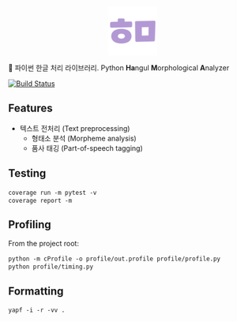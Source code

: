 <p align="center">
    <img src="https://raw.githubusercontent.com/hamanlp/hama-py/master/logo.png" height="100px" width="100px" alt="hama logo" align="center">
</p>

🦛 파이썬 한글 처리 라이브러리. Python **Ha**ngul **M**orphological **A**nalyzer

[![Build Status](https://travis-ci.org/hamanlp/hama-py.svg?branch=master)](https://travis-ci.org/hamanlp/hama-py)

## Features
* 텍스트 전처리 (Text preprocessing)
    * 형태소 분석 (Morpheme analysis)
    * 품사 태깅 (Part-of-speech tagging)


## Testing
```
coverage run -m pytest -v
coverage report -m
```


## Profiling
From the project root:
```
python -m cProfile -o profile/out.profile profile/profile.py
python profile/timing.py
```


## Formatting
```
yapf -i -r -vv .
```

